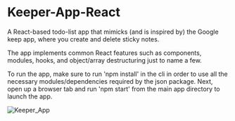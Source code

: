 # Keeper-App-React

A React-based todo-list app that mimicks (and is inspired by) the Google keep app, where you create and delete sticky notes. 

The app implements common React features such as components, modules, hooks, and object/array destructuring just to name a few.

To run the app, make sure to run 'npm install' in the cli in order to use all the necessary modules/dependencies required by the json package. Next, open up a browser tab and run 'npm start' from the main app directory to launch the app. 

![Keeper_App](https://user-images.githubusercontent.com/34729011/121071703-24635700-c785-11eb-89fa-05d39a6e0963.png)

